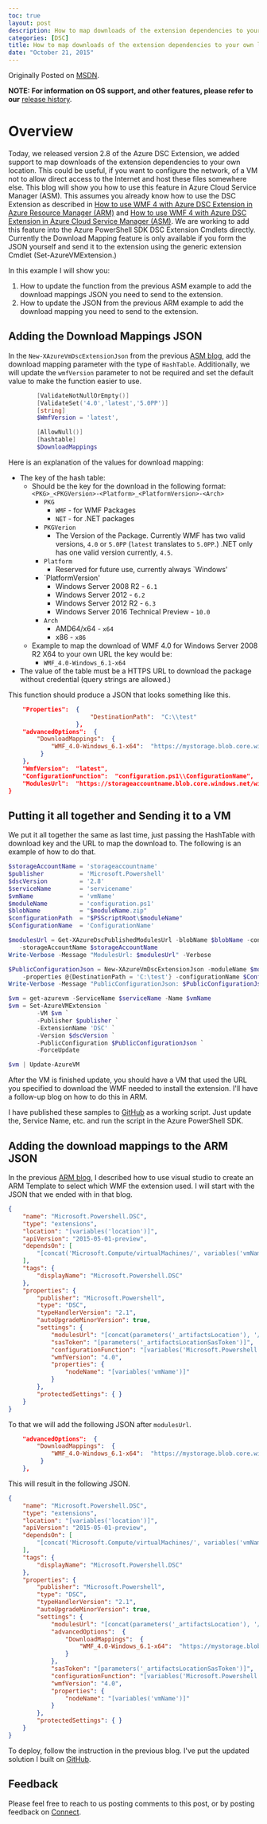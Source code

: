 ```yaml
---
toc: true
layout: post
description: How to map downloads of the extension dependencies to your own location.
categories: [DSC]
title: How to map downloads of the extension dependencies to your own location.
date: "October 21, 2015"
---
```


Originally Posted on [MSDN](https://blogs.msdn.microsoft.com/powershell/2015/10/21/azure-dsc-extension-2-8-how-to-map-downloads-of-the-extension-dependencies-to-your-own-location/).

**NOTE: For information on OS support, and other features, please refer to our** [release history](http://blogs.msdn.com/b/powershell/archive/2014/11/20/release-history-for-the-azure-dsc-extension.aspx).

# Overview
Today, we released version 2.8 of the Azure DSC Extension, we added support to map downloads of the extension dependencies to your own location.  This could be useful, if you want to configure the network, of a VM not to allow direct access to the Internet and host these files somewhere else.  This blog will show you how to use this feature in Azure Cloud Service Manager (ASM).  This assumes you already know how to use the DSC Extension as described in [How to use WMF 4 with Azure DSC Extension in Azure Resource Manager (ARM)](http://blogs.msdn.com/b/powershell/archive/2015/10/02/how-to-use-wmf-4-with-azure-dsc-extension-in-azure-resource-manager-arm.aspx) and [How to use WMF 4 with Azure DSC Extension in Azure Cloud Service Manager (ASM)](http://blogs.msdn.com/b/powershell/archive/2015/10/01/how-to-use-wmf-4-with-azure-dsc-extension-in-azure-cloud-service-manager-asm.aspx).  We are working to add this feature into the Azure PowerShell SDK DSC Extension Cmdlets directly.  Currently the Download Mapping feature is only available if you form the JSON yourself and send it to the extension using the generic extension Cmdlet (Set-AzureVMExtension.)

In this example I will show you:

1. How to update the function from the previous ASM example to add the download mappings JSON you need to send to the extension.
2. How to update the JSON from the previous ARM example to add the download mapping you need to send to the extension.

## Adding the Download Mappings JSON

In the `New-XAzureVmDscExtensionJson` from the previous [ASM blog](http://blogs.msdn.com/b/powershell/archive/2015/10/01/how-to-use-wmf-4-with-azure-dsc-extension-in-azure-cloud-service-manager-asm.aspx), add the download mapping parameter with the type of `HashTable`.  Additionally, we will update the `wmfVersion` parameter to not be required and set the default value to make the function easier to use.

```PowerShell
        [ValidateNotNullOrEmpty()]
        [ValidateSet('4.0','latest','5.0PP')]
        [string]
        $WmfVersion = 'latest',

        [AllowNull()]
        [hashtable]
        $DownloadMappings
```

Here is an explanation of the values for download mapping:

* The key of the hash table:
	* Should be the key for the download in the following format: `<PKG>_<PKGVersion>-<Platform>_<PlatformVersion>-<Arch>`
		* `PKG`
			* `WMF` - for WMF Packages
			* `NET` - for .NET packages
		* `PKGVerion`
			* The Version of the Package. Currently WMF has two valid versions, `4.0` or `5.0PP` (`latest` translates to `5.0PP`.)  .NET only has one valid version currently, `4.5`.
		* `Platform`
			* Reserved for future use, currently always `Windows'
		* `PlatformVersion'
			* Windows Server 2008 R2 - `6.1`
			* Windows Server 2012 - `6.2`
			* Windows Server 2012 R2 - `6.3`
			* Windows Server 2016 Technical Preview - `10.0`
		* `Arch`
			* AMD64/x64 - `x64`
			* x86 - `x86`
	* Example to map the download of WMF 4.0 for Windows Server 2008 R2 X64 to your own URL the key would be:
		*  `WMF_4.0-Windows_6.1-x64`
* The value of the table must be a HTTPS URL to download the package without credential (query strings are allowed.)

This function should produce a JSON that looks something like this.

```json
	"Properties":  {
                       "DestinationPath":  "C:\\test"
                   },
    "advancedOptions":  {
    	"DownloadMappings":  {
         	"WMF_4.0-Windows_6.1-x64":  "https://mystorage.blob.core.windows.net/mypubliccontainer/Windows6.1-KB2819745-x64-MultiPkg.msu"
         }
    },
    "WmfVersion":  "latest",
    "ConfigurationFunction":  "configuration.ps1\\ConfigurationName",
    "ModulesUrl":  "https://storageaccountname.blob.core.windows.net/windows-powershell-dsc/configuration.ps1.zip?<sastoken>"
}
```

## Putting it all together and Sending it to a VM
We put it all together the same as last time, just passing the HashTable with download key and the URL to map the download to.  The following is an example of how to do that.

```PowerShell
$storageAccountName = 'storageaccountname'
$publisher          = 'Microsoft.Powershell'
$dscVersion         = '2.8'
$serviceName        = 'servicename'
$vmName             = 'vmName'
$moduleName         = 'configuration.ps1'
$blobName           = "$moduleName.zip"
$configurationPath  = "$PSScriptRoot\$moduleName"
$ConfigurationName  = 'ConfigurationName'

$modulesUrl = Get-XAzureDscPublishedModulesUrl -blobName $blobName -configurationPath $configurationPath `
   -storageAccountName $storageAccountName
Write-Verbose -Message "ModulesUrl: $modulesUrl" -Verbose

$PublicConfigurationJson = New-XAzureVmDscExtensionJson -moduleName $moduleName -modulesUrl $modulesUrl `
    -properties @{DestinationPath = 'C:\test'} -configurationName $ConfigurationName -DownloadMappings @{'WMF_4.0-Windows_6.1-x64' = 'https://mystorage.blob.core.windows.net/mypubliccontainer/Windows6.1-KB2819745-x64-MultiPkg.msu'}
Write-Verbose -Message "PublicConfigurationJson: $PublicConfigurationJson" -Verbose

$vm = get-azurevm -ServiceName $serviceName -Name $vmName
$vm = Set-AzureVMExtension `
        -VM $vm `
        -Publisher $publisher `
        -ExtensionName 'DSC' `
        -Version $dscVersion `
        -PublicConfiguration $PublicConfigurationJson `
        -ForceUpdate

$vm | Update-AzureVM
```

After the VM is finished update, you should have a VM that used the URL you specified to download the WMF needed to install the extension.  I'll have a follow-up blog on how to do this in ARM.

I have published these samples to [GitHub](https://github.com/PowerShell/PowerShell-Blog-Samples/tree/master/2015-10-20-DSC-Extension-v2.8/ASM) as a working script.  Just update the, Service Name, etc. and run the script in the Azure PowerShell SDK.


## Adding the download mappings to the ARM JSON

In the previous [ARM blog](http://blogs.msdn.com/b/powershell/archive/2015/10/02/how-to-use-wmf-4-with-azure-dsc-extension-in-azure-resource-manager-arm.aspx), I described how to use visual studio to create an ARM Template to select which WMF the extension used.  I will start with the JSON that we ended with in that blog.

```json
{
    "name": "Microsoft.Powershell.DSC",
    "type": "extensions",
    "location": "[variables('location')]",
    "apiVersion": "2015-05-01-preview",
    "dependsOn": [
        "[concat('Microsoft.Compute/virtualMachines/', variables('vmName'))]"
    ],
    "tags": {
        "displayName": "Microsoft.Powershell.DSC"
    },
    "properties": {
        "publisher": "Microsoft.Powershell",
        "type": "DSC",
        "typeHandlerVersion": "2.1",
        "autoUpgradeMinorVersion": true,
        "settings": {
            "modulesUrl": "[concat(parameters('_artifactsLocation'), '/', 'dsc.zip')]",
            "sasToken": "[parameters('_artifactsLocationSasToken')]",
            "configurationFunction": "[variables('Microsoft.Powershell.DSCConfigurationFunction')]",
            "wmfVersion": "4.0",
            "properties": {
                "nodeName": "[variables('vmName')]"
            }
        },
        "protectedSettings": { }
    }
}
```

To that we will add the following JSON after `modulesUrl`.

```json
    "advancedOptions":  {
    	"DownloadMappings":  {
         	"WMF_4.0-Windows_6.1-x64":  "https://mystorage.blob.core.windows.net/mypubliccontainer/Windows6.1-KB2819745-x64-MultiPkg.msu"
         }
    },
```

This will result in the following JSON.

```json
{
    "name": "Microsoft.Powershell.DSC",
    "type": "extensions",
    "location": "[variables('location')]",
    "apiVersion": "2015-05-01-preview",
    "dependsOn": [
        "[concat('Microsoft.Compute/virtualMachines/', variables('vmName'))]"
    ],
    "tags": {
        "displayName": "Microsoft.Powershell.DSC"
    },
    "properties": {
        "publisher": "Microsoft.Powershell",
        "type": "DSC",
        "typeHandlerVersion": "2.1",
        "autoUpgradeMinorVersion": true,
        "settings": {
            "modulesUrl": "[concat(parameters('_artifactsLocation'), '/', 'dsc.zip')]",
			"advancedOptions":  {
    			"DownloadMappings":  {
         			"WMF_4.0-Windows_6.1-x64":  "https://mystorage.blob.core.windows.net/mypubliccontainer/Windows6.1-KB2819745-x64-MultiPkg.msu"
         		}
    		},
            "sasToken": "[parameters('_artifactsLocationSasToken')]",
            "configurationFunction": "[variables('Microsoft.Powershell.DSCConfigurationFunction')]",
            "wmfVersion": "4.0",
            "properties": {
                "nodeName": "[variables('vmName')]"
            }
        },
        "protectedSettings": { }
    }
}
```

To deploy, follow the instruction in the previous blog.  I've put the updated solution I built on [GitHub](https://github.com/PowerShell/PowerShell-Blog-Samples/tree/master/2015-10-20-DSC-Extension-v2.8/ARM).

## Feedback
Please feel free to reach to us posting comments to this post, or by posting feedback on [Connect](https://connect.microsoft.com/PowerShell/Feedback).
